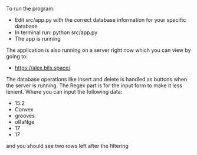 To run the program:
- Edit src/app.py with the correct database information for your specific database
- In terminal run: python src/app.py
- The app is running

The application is also running on a server right now which you can view by going to:
- https://alex.bils.space/

The database operations like insert and delete is handled as buttons when the server is running. 
The Regex part is for the input form to make it less lenient. Where you can input the following data:
- 15.2
- Convex
- grooves
- oRaNge
- 17
- 17

and you should see two rows left after the filtering
